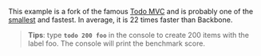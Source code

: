 This example is a fork of the famous [Todo MVC](http://todomvc.com/) and is probably one of the [smallest](https://github.com/bredele/lego-examples/tree/master/src/todos) and fastest. In average, it is 22 times faster than Backbone.

  > **Tips**: type **`todo 200 foo`** in the console to create 200 items with the label foo. The console will print the benchmark score.

